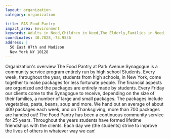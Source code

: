```yaml
---
layout: organization
category: organization

title: PAS Food Pantry
impact_area: Environment
keywords: Adults in Need,Children in Need,The Elderly,Families in Need,The Homeless and Hungry,Women in Need
coordinates: 40.7828,-73.9536
address: |
  50 East 87th and Madison
  New York NY 10128
---
```

Organization's overview
The Food Pantry at Park Avenue Synagogue is a community service program entirely run by high school Students. Every week, throughout the year, students from high schools, in New York, come together to make packages for less fortunate people. The financial aspects are organized and the packages are entirely made by students. Every Friday our clients come to the Synagogue to receive, depending on the size of their families, a number of large and small packages. The packages include vegetables, pasta, beans, soup and more. We hand out an average of about 400 packages each week, and on Thanksgiving, more than 700 packages are handed out! The Food Pantry has been a continuous community service for 25 years. Throughout the years students have formed lifetime friendships with the clients. Each day we (the students) strive to improve the lives of others in whatever way we can!